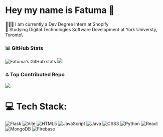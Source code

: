 
# Hey my name is Fatuma 👐

👩🏾‍💻 I am currently a Dev Degree Intern at Shopify\
📖 Studying Digital Technologies Software Development at York Universty, Toronto\
### 📊 GitHub Stats
![Fatuma's GitHub stats](https://github-readme-stats.vercel.app/api?username=fatuma-tahalil&show_icons=true&theme=dracula&rank_icon=github) ![](https://nirzak-streak-stats.vercel.app/?user=fatuma-tahalil&theme=dracula&hide_border=false)<br/>

### 🔝 Top Contributed Repo
![](https://github-contributor-stats.vercel.app/api?username=fatuma-tahalil&limit=5&theme=dracula&combine_all_yearly_contributions=true)

# 💻 Tech Stack:
![Flask](https://img.shields.io/badge/flask-%23000.svg?style=for-the-badge&logo=flask&logoColor=white) ![Vite](https://img.shields.io/badge/vite-%23646CFF.svg?style=for-the-badge&logo=vite&logoColor=white) ![HTML5](https://img.shields.io/badge/html5-%23E34F26.svg?style=for-the-badge&logo=html5&logoColor=white) ![JavaScript](https://img.shields.io/badge/javascript-%23323330.svg?style=for-the-badge&logo=javascript&logoColor=%23F7DF1E) ![Java](https://img.shields.io/badge/java-%23ED8B00.svg?style=for-the-badge&logo=openjdk&logoColor=white) ![CSS3](https://img.shields.io/badge/css3-%231572B6.svg?style=for-the-badge&logo=css3&logoColor=white) ![Python](https://img.shields.io/badge/python-3670A0?style=for-the-badge&logo=python&logoColor=ffdd54) ![React](https://img.shields.io/badge/react-%2320232a.svg?style=for-the-badge&logo=react&logoColor=%2361DAFB) ![MongoDB](https://img.shields.io/badge/MongoDB-%234ea94b.svg?style=for-the-badge&logo=mongodb&logoColor=white) ![Firebase](https://img.shields.io/badge/firebase-a08021?style=for-the-badge&logo=firebase&logoColor=ffcd34)

